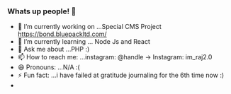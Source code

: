 ### Whats up people! 👋

- 🔭 I’m currently working on ...Special CMS Project https://bond.bluepackltd.com/
- 🌱 I’m currently learning ... Node Js and React
- 💬 Ask me about ...PHP :)
- 📫 How to reach me: ...instagram: @handle → Instagram: im_raj2.0
- 😄 Pronouns: ...N/A :(
- ⚡ Fun fact: ...i have failed at gratitude journaling for the 6th time now :)
-

